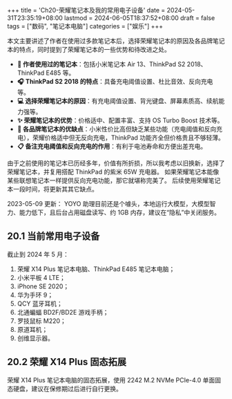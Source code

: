 +++
title = 'Ch20-荣耀笔记本及我的常用电子设备'
date = 2024-05-31T23:35:19+08:00
lastmod = 2024-06-05T18:37:52+08:00
draft = false
tags = ["数码", "笔记本电脑"]
categories = ["娱乐"]
+++

本文主要讲述了作者在使用过多款笔记本后，选择荣耀笔记本的原因及各品牌笔记本的特点，同时提到了荣耀笔记本的一些优势和待改进之处。

- **📓 作者使用过的笔记本**：包括小米笔记本 Air 13、ThinkPad S2 2018、ThinkPad E485 等。
- **🎧 ThinkPad S2 2018 的特点**：具备充电阈值设置、杜比音效、反向充电等。
- **💻 选择荣耀笔记本的原因**：有充电阈值设置、背光键盘、屏幕素质高、续航能力强等。
- **✨ 荣耀笔记本的优势**：价格适中、配置丰富、支持 OS Turbo Boost 技术等。
- **🤔 各品牌笔记本的优缺点**：小米性价比高但缺乏某些功能（充电阈值和反向充电），荣耀价格适中但无反向充电，ThinkPad 功能齐全但价格贵且不够轻薄。
- **📋 备注充电阈值和反向充电的作用**：有利于电池寿命和方便出差充电。

由于之前使用的笔记本已历经多年，价值有所折损，所以我考虑以旧换新，选择了荣耀笔记本，并复用搭配 ThinkPad 的紫米 65W 充电器。
如果荣耀笔记本能像某些联想笔记本一样提供反向充电功能，那它就堪称完美了。
后续使用荣耀笔记本一段时间，将更新其其它缺点。

2023-05-09 更新：
YOYO 助理目前还是个噱头，本地运行大模型，大模型智力、能力低下，且后台占用磁盘读写、约 1GB 内存，建议在“隐私”中关闭服务。

## 20.1 当前常用电子设备

截止到 2024 年 5 月：

1. 荣耀 X14 Plus 笔记本电脑、ThinkPad E485 笔记本电脑；
2. 小米平板 4 LTE；
3. iPhone SE 2020；
4. 华为手环 9；
5. QCY 蓝牙耳机；
6. 北通蝙蝠 BD2F/BD2E 游戏手柄；
7. 罗技鼠标 M220；
8. 原道耳机；
9. 创维显示器。

## 20.2 荣耀 X14 Plus 固态拓展

荣耀 X14 Plus 笔记本电脑的固态拓展，使用 2242 M.2 NVMe PCIe-4.0 单面固态硬盘，建议在保修期过后进行自行更换。
